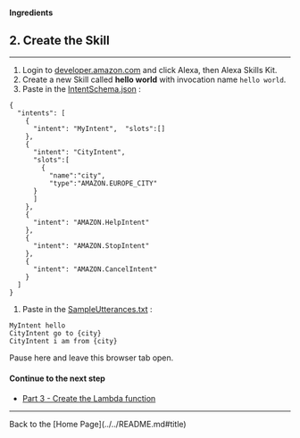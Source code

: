 #### Ingredients
## 2. Create the Skill <a id="title"></a>
<hr />


1. Login to [developer.amazon.com](https://developer.amazon.com) and click Alexa, then Alexa Skills Kit.
1. Create a new Skill called **hello world** with invocation name ```hello world```.
1. Paste in the [IntentSchema.json](./speechAssets/IntentSchema.json) :

```
{
  "intents": [
    {
      "intent": "MyIntent",  "slots":[]
    },
    {
      "intent": "CityIntent",
      "slots":[
        {
          "name":"city",
          "type":"AMAZON.EUROPE_CITY"
      }
      ]
    },
    {
      "intent": "AMAZON.HelpIntent"
    },
    {
      "intent": "AMAZON.StopIntent"
    },
    {
      "intent": "AMAZON.CancelIntent"
    }
  ]
}

```

1. Paste in the [SampleUtterances.txt](speechAssets/SampleUtterances.txt) :

```
MyIntent hello
CityIntent go to {city}
CityIntent i am from {city}
```

Pause here and leave this browser tab open.

#### Continue to the next step

 * [Part 3 - Create the Lambda function](./PAGE3.md#title)


<hr />
Back to the [Home Page](../../README.md#title)
